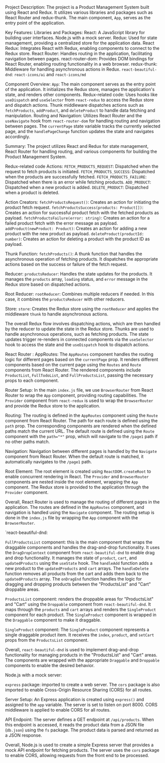 Project Description:
The project is a Product Management System built using React and Redux.
It utilizes various libraries and packages such as React Router and redux-thunk.
The main component, `App`, serves as the entry point of the application.
 
Key Features:
Libraries and Packages:
React: A JavaScript library for building user interfaces.
Node.js with a mock server.
Redux: Used for state management, providing a centralized store for the application data.
React Redux: Integrates React with Redux, enabling components to connect to the Redux store.
React Router: Handles routing in the application, facilitating navigation between pages.
react-router-dom: Provides DOM bindings for React Router, enabling routing functionality in a web browser.
redux-thunk: Middleware for handling asynchronous actions in Redux.
`react-beautiful-dnd`:
`react-icons/ai` and `react-icons/md`

 Component Overview:
`App`: The main component serves as the entry point of the application. It initializes the Redux store, manages the application's state, and renders other components.
 Redux-related code: Uses hooks like `useDispatch` and `useSelector` from `react-redux` to access the Redux store and dispatch actions. Thunk middleware dispatches actions such as `fetchProducts`, `addProduct`, and `deleteProduct` to handle data fetching and manipulation.
 Routing and Navigation: Utilizes React Router and the `useNavigate` hook from `react-router-dom` for handling routing and navigation between pages. The `currentPage` state variable tracks the currently selected page, and the `handlePageChange` function updates the state and navigates accordingly.
  
Summary:
The project utilizes React and Redux for state management, React Router for handling routing, and various components for building the Product Management System.
 
Redux-related code
Actions:
`FETCH_PRODUCTS_REQUEST`: Dispatched when the request to fetch products is initiated.
`FETCH_PRODUCTS_SUCCESS`: Dispatched when the products are successfully fetched.
`FETCH_PRODUCTS_FAILURE`: Dispatched when there is an error while fetching products.
`ADD_PRODUCT`: Dispatched when a new product is added.
`DELETE_PRODUCT`: Dispatched when a product is deleted.

Action Creators:
`fetchProductsRequest()`: Creates an action for initiating the product fetch request.
`fetchProductsSuccess(products: Product[])`: Creates an action for successful product fetch with the fetched products as payload.
`fetchProductsFailure(error: string)`: Creates an action for a failed product fetch with the error message as payload.
`addProduct(newProduct: Product)`: Creates an action for adding a new product with the new product as payload.
`deleteProduct(productId: number)`: Creates an action for deleting a product with the product ID as payload.

 Thunk Function:
`fetchProducts()`: A thunk function that handles the asynchronous operation of fetching products. It dispatches the appropriate actions based on the success or failure of the fetch request.

Reducer:
`productsReducer`: Handles the state updates for the products. It manages the `products` array, `loading` status, and `error` message in the Redux store based on dispatched actions.

Root Reducer:
 `rootReducer`: Combines multiple reducers if needed. In this case, it combines the `productsReducer` with other reducers.

Store:
`store`: Creates the Redux store using the `rootReducer` and applies the middleware `thunk` to handle asynchronous actions.

The overall Redux flow involves dispatching actions, which are then handled by the reducer to update the state in the Redux store. Thunks are used to handle asynchronous operations, such as fetching products. The state updates trigger re-renders in connected components via the `useSelector` hook to access the state and the `useDispatch` hook to dispatch actions.

React Router :
AppRoutes:
The `AppRoutes` component handles the routing logic for different pages based on the `currentPage` prop.
 It renders different components based on the current page using the `Routes` and `Route` components from React Router.
The rendered components include `ProductList`, `FullTodoList`, and `FullProductsList`, passing the necessary props to each component.

Router Setup: In the main `index.js` file, we use `BrowserRouter` from React Router to wrap the `App` component, providing routing capabilities.
 The `Provider` component from `react-redux` is used to wrap the `BrowserRouter` and provide the Redux store to the application.

Routing:
The routing is defined in the `AppRoutes` component using the `Route` component from React Router.
 The path for each route is defined using the `path` prop.
The corresponding components are rendered when the defined paths match the current URL.
The default route is defined using the `Route` component with the `path="*"` prop, which will navigate to the `/page1` path if no other paths match.

Navigation:
Navigation between different pages is handled by the `Navigate` component from React Router.
When the default route is matched, it automatically navigates to the `/page1` path.

Root Element: The root element is created using `ReactDOM.createRoot` to enable concurrent rendering in React.
The `Provider` and `BrowserRouter` components are nested inside the root element, wrapping the `App` component.
The Redux store is provided to the application through the `Provider` component.

Overall, React Router is used to manage the routing of different pages in the application. The routes are defined in the `AppRoutes` component, and navigation is handled using the `Navigate` component. The routing setup is done in the `index.js` file by wrapping the `App` component with the `BrowserRouter`.

`react-beautiful-dnd:

`FullProductsList` component: this is the main component that wraps the draggable components and handles the drag-and-drop functionality.
It uses the `DragDropContext` component from `react-beautiful-dnd` to enable drag and drop functionality.
It manages the state of `product`, `cart`, and `updatedProducts` using the `useState` hook.
The `handleAdd` function adds a new product to the `updatedProducts` and `cart` arrays.
The `handleDelete` function removes all products from the cart and adds them back to the `updatedProducts` array.
The `onDragEnd` function handles the logic for dragging and dropping products between the "ProductsList" and "Cart" droppable areas.

`ProductsList` component:
renders the droppable areas for "ProductsList" and "Cart" using the `Droppable` component from `react-beautiful-dnd`.
It maps through the `products` and `cart` arrays and renders the `SingleProduct` component for each product.
The `SingleProduct` component is wrapped in the `Draggable` component to make it draggable.

`SingleProduct` component: The `SingleProduct` component represents a single draggable product item.
It receives the `index`, `product`, and `setCart` props from the `ProductsList` component.


Overall, `react-beautiful-dnd` is used to implement drag-and-drop functionality for managing products in the "ProductsList" and "Cart" areas. The components are wrapped with the appropriate `Draggable` and `Droppable` components to enable the desired behavior.

Node.js with a mock server:

`express` package:  imported to create a web server.
The `cors` package is also imported to enable Cross-Origin Resource Sharing (CORS) for all routes.

Server Setup: An Express application is created using `express()` and assigned to the `app` variable. The server is set to listen on port 8000.
CORS middleware is applied to enable CORS for all routes.

API Endpoint: The server defines a GET endpoint at `/api/products`.
When this endpoint is accessed, it reads the product data from a JSON file (`db.json`) using the `fs` package.
The product data is parsed and returned as a JSON response.


Overall, Node.js is used to create a simple Express server that provides a mock API endpoint for fetching products.
The server uses the `cors` package to enable CORS, allowing requests from the front end to be processed.

